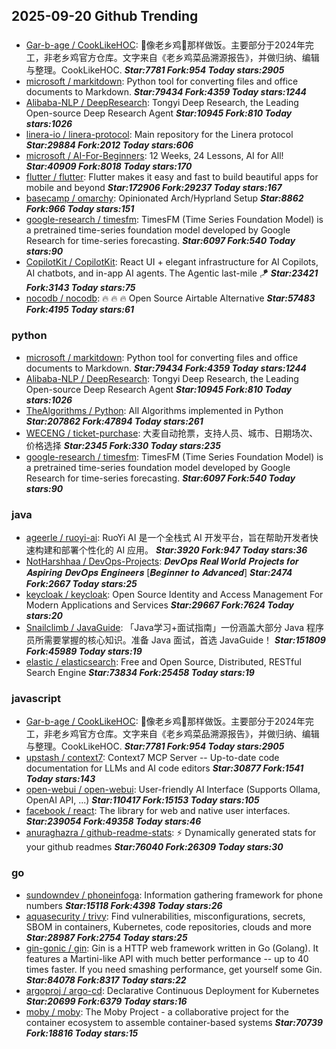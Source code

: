 ## 2025-09-20 Github Trending

### 
* [Gar-b-age / CookLikeHOC](https://github.com/Gar-b-age/CookLikeHOC): 🥢像老乡鸡🐔那样做饭。主要部分于2024年完工，非老乡鸡官方仓库。文字来自《老乡鸡菜品溯源报告》，并做归纳、编辑与整理。CookLikeHOC. ***Star:7781 Fork:954 Today stars:2905***
* [microsoft / markitdown](https://github.com/microsoft/markitdown): Python tool for converting files and office documents to Markdown. ***Star:79434 Fork:4359 Today stars:1244***
* [Alibaba-NLP / DeepResearch](https://github.com/Alibaba-NLP/DeepResearch): Tongyi Deep Research, the Leading Open-source Deep Research Agent ***Star:10945 Fork:810 Today stars:1026***
* [linera-io / linera-protocol](https://github.com/linera-io/linera-protocol): Main repository for the Linera protocol ***Star:29884 Fork:2012 Today stars:606***
* [microsoft / AI-For-Beginners](https://github.com/microsoft/AI-For-Beginners): 12 Weeks, 24 Lessons, AI for All! ***Star:40909 Fork:8018 Today stars:170***
* [flutter / flutter](https://github.com/flutter/flutter): Flutter makes it easy and fast to build beautiful apps for mobile and beyond ***Star:172906 Fork:29237 Today stars:167***
* [basecamp / omarchy](https://github.com/basecamp/omarchy): Opinionated Arch/Hyprland Setup ***Star:8862 Fork:966 Today stars:151***
* [google-research / timesfm](https://github.com/google-research/timesfm): TimesFM (Time Series Foundation Model) is a pretrained time-series foundation model developed by Google Research for time-series forecasting. ***Star:6097 Fork:540 Today stars:90***
* [CopilotKit / CopilotKit](https://github.com/CopilotKit/CopilotKit): React UI + elegant infrastructure for AI Copilots, AI chatbots, and in-app AI agents. The Agentic last-mile 🪁 ***Star:23421 Fork:3143 Today stars:75***
* [nocodb / nocodb](https://github.com/nocodb/nocodb): 🔥 🔥 🔥 Open Source Airtable Alternative ***Star:57483 Fork:4195 Today stars:61***

### python
* [microsoft / markitdown](https://github.com/microsoft/markitdown): Python tool for converting files and office documents to Markdown. ***Star:79434 Fork:4359 Today stars:1244***
* [Alibaba-NLP / DeepResearch](https://github.com/Alibaba-NLP/DeepResearch): Tongyi Deep Research, the Leading Open-source Deep Research Agent ***Star:10945 Fork:810 Today stars:1026***
* [TheAlgorithms / Python](https://github.com/TheAlgorithms/Python): All Algorithms implemented in Python ***Star:207862 Fork:47894 Today stars:261***
* [WECENG / ticket-purchase](https://github.com/WECENG/ticket-purchase): 大麦自动抢票，支持人员、城市、日期场次、价格选择 ***Star:2345 Fork:330 Today stars:235***
* [google-research / timesfm](https://github.com/google-research/timesfm): TimesFM (Time Series Foundation Model) is a pretrained time-series foundation model developed by Google Research for time-series forecasting. ***Star:6097 Fork:540 Today stars:90***

### java
* [ageerle / ruoyi-ai](https://github.com/ageerle/ruoyi-ai): RuoYi AI 是一个全栈式 AI 开发平台，旨在帮助开发者快速构建和部署个性化的 AI 应用。 ***Star:3920 Fork:947 Today stars:36***
* [NotHarshhaa / DevOps-Projects](https://github.com/NotHarshhaa/DevOps-Projects): 𝑫𝒆𝒗𝑶𝒑𝒔 𝑹𝒆𝒂𝒍 𝑾𝒐𝒓𝒍𝒅 𝑷𝒓𝒐𝒋𝒆𝒄𝒕𝒔 𝒇𝒐𝒓 𝑨𝒔𝒑𝒊𝒓𝒊𝒏𝒈 𝑫𝒆𝒗𝑶𝒑𝒔 𝑬𝒏𝒈𝒊𝒏𝒆𝒆𝒓𝒔 [𝑩𝒆𝒈𝒊𝒏𝒏𝒆𝒓 𝒕𝒐 𝑨𝒅𝒗𝒂𝒏𝒄𝒆𝒅] ***Star:2474 Fork:2667 Today stars:25***
* [keycloak / keycloak](https://github.com/keycloak/keycloak): Open Source Identity and Access Management For Modern Applications and Services ***Star:29667 Fork:7624 Today stars:20***
* [Snailclimb / JavaGuide](https://github.com/Snailclimb/JavaGuide): 「Java学习+面试指南」一份涵盖大部分 Java 程序员所需要掌握的核心知识。准备 Java 面试，首选 JavaGuide！ ***Star:151809 Fork:45989 Today stars:19***
* [elastic / elasticsearch](https://github.com/elastic/elasticsearch): Free and Open Source, Distributed, RESTful Search Engine ***Star:73834 Fork:25458 Today stars:19***

### javascript
* [Gar-b-age / CookLikeHOC](https://github.com/Gar-b-age/CookLikeHOC): 🥢像老乡鸡🐔那样做饭。主要部分于2024年完工，非老乡鸡官方仓库。文字来自《老乡鸡菜品溯源报告》，并做归纳、编辑与整理。CookLikeHOC. ***Star:7781 Fork:954 Today stars:2905***
* [upstash / context7](https://github.com/upstash/context7): Context7 MCP Server -- Up-to-date code documentation for LLMs and AI code editors ***Star:30877 Fork:1541 Today stars:143***
* [open-webui / open-webui](https://github.com/open-webui/open-webui): User-friendly AI Interface (Supports Ollama, OpenAI API, ...) ***Star:110417 Fork:15153 Today stars:105***
* [facebook / react](https://github.com/facebook/react): The library for web and native user interfaces. ***Star:239054 Fork:49358 Today stars:46***
* [anuraghazra / github-readme-stats](https://github.com/anuraghazra/github-readme-stats): ⚡ Dynamically generated stats for your github readmes ***Star:76040 Fork:26309 Today stars:30***

### go
* [sundowndev / phoneinfoga](https://github.com/sundowndev/phoneinfoga): Information gathering framework for phone numbers ***Star:15118 Fork:4398 Today stars:26***
* [aquasecurity / trivy](https://github.com/aquasecurity/trivy): Find vulnerabilities, misconfigurations, secrets, SBOM in containers, Kubernetes, code repositories, clouds and more ***Star:28987 Fork:2754 Today stars:25***
* [gin-gonic / gin](https://github.com/gin-gonic/gin): Gin is a HTTP web framework written in Go (Golang). It features a Martini-like API with much better performance -- up to 40 times faster. If you need smashing performance, get yourself some Gin. ***Star:84078 Fork:8317 Today stars:22***
* [argoproj / argo-cd](https://github.com/argoproj/argo-cd): Declarative Continuous Deployment for Kubernetes ***Star:20699 Fork:6379 Today stars:16***
* [moby / moby](https://github.com/moby/moby): The Moby Project - a collaborative project for the container ecosystem to assemble container-based systems ***Star:70739 Fork:18816 Today stars:15***
